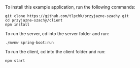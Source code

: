 To install this example application, run the following commands:

    git clone https://github.com/tlpchk/przyjazne-szachy.git
    cd przyjazne-szachy/client
    npm install

To run the server, cd into the server folder and run:

    ./mvnw spring-boot:run

To run the client, cd into the client folder and run:

    npm start

